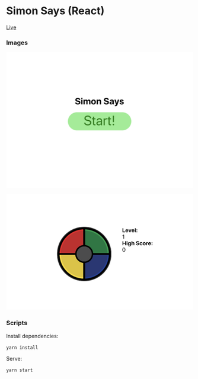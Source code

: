 # Simon Says (React)

[Live](https://hakeemmidan.github.io/simon-says/)

### Images
![start-screen-screenshot](public/readme_photos/start_screen.png)


![demo-screenshot](public/readme_photos/demo.png)

### Scripts
Install dependencies:
```
yarn install
```

Serve:
```
yarn start
```